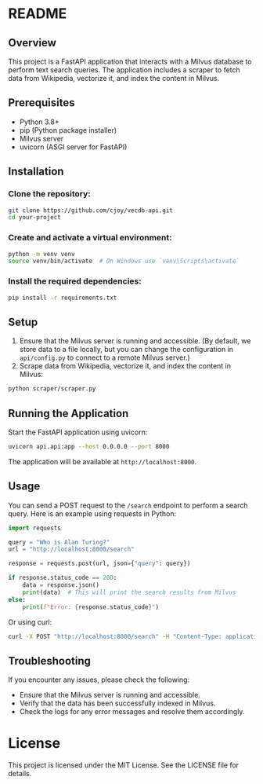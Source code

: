 # README
## Overview
This project is a FastAPI application that interacts with a Milvus database to perform text search queries. The application includes a scraper to fetch data from Wikipedia, vectorize it, and index the content in Milvus.

## Prerequisites
* Python 3.8+
* pip (Python package installer)
* Milvus server
* uvicorn (ASGI server for FastAPI)

## Installation
### Clone the repository:
```sh
git clone https://github.com/cjoy/vecdb-api.git
cd your-project
```

### Create and activate a virtual environment:
```sh
python -m venv venv
source venv/bin/activate  # On Windows use `venv\Scripts\activate`
```

### Install the required dependencies:
```sh
pip install -r requirements.txt
```


## Setup
1. Ensure that the Milvus server is running and accessible. (By default, we store data to a file locally, but you can change the configuration in `api/config.py` to connect to a remote Milvus server.)
2. Scrape data from Wikipedia, vectorize it, and index the content in Milvus:
```sh
python scraper/scraper.py
```


## Running the Application
Start the FastAPI application using uvicorn:
```sh
uvicorn api.api:app --host 0.0.0.0 --port 8000
```

The application will be available at `http://localhost:8000`.

## Usage
You can send a POST request to the `/search` endpoint to perform a search query. Here is an example using requests in Python:

```python
import requests

query = "Who is Alan Turing?"
url = "http://localhost:8000/search"

response = requests.post(url, json={"query": query})

if response.status_code == 200:
    data = response.json()
    print(data)  # This will print the search results from Milvus
else:
    print(f"Error: {response.status_code}")
```

Or using curl:
```sh
curl -X POST "http://localhost:8000/search" -H "Content-Type: application/json" -d '{"query": "Who is Alan Turing?"}'
```

## Troubleshooting
If you encounter any issues, please check the following:

* Ensure that the Milvus server is running and accessible.
* Verify that the data has been successfully indexed in Milvus.
* Check the logs for any error messages and resolve them accordingly.

# License
This project is licensed under the MIT License. See the LICENSE file for details.